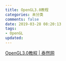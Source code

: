 ```yaml
---
title: OpenGL3.0教程
categories: 未分类
comments: false
date: 2019-03-28 08:20:13
tags:
- OpenGL
updated:
---
```

[OpenGL3.0教程 | 泰然网](http://www.tairan.com/archives/6126/)